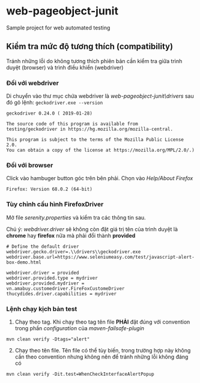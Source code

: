# web-pageobject-junit
Sample project for web automated testing

## Kiểm tra mức độ tương thích (compatibility) 

Tránh những lỗi do không tương thích phiên bản cần kiểm tra giữa trình duyệt (browser) và trình điều khiển (webdriver)

### Đối với webdriver
Di chuyển vào thư mục chứa webdriver là _web-pageobject-junit\drivers_ sau đó gõ lệnh: `geckodriver.exe --version`

```
geckodriver 0.24.0 ( 2019-01-28)

The source code of this program is available from
testing/geckodriver in https://hg.mozilla.org/mozilla-central.

This program is subject to the terms of the Mozilla Public License 2.0.
You can obtain a copy of the license at https://mozilla.org/MPL/2.0/.)
```

### Đối với browser

Click vào hambuger button góc trên bên phải. Chọn vào _Help/About Firefox_
```
Firefox: Version 68.0.2 (64-bit)
```

### Tùy chỉnh cấu hình FirefoxDriver
Mở file _serenity.properties_ và kiểm tra các thông tin sau.

Chú ý: _webdriver.driver_ sẽ không còn đặt giá trị tên của trình duyệt là **chrome** hay **firefox** nữa mà phải đổi thành **provided**

```
# Define the default driver
webdriver.gecko.driver=.\\drivers\\geckodriver.exe
webdriver.base.url=https://www.seleniumeasy.com/test/javascript-alert-box-demo.html

webdriver.driver = provided
webdriver.provided.type = mydriver
webdriver.provided.mydriver = vn.amabuy.customedriver.FireFoxCustomeDriver
thucydides.driver.capabilities = mydriver
```
### Lệnh chạy kịch bản test

1. Chạy theo tag. Khi chạy theo tag tên file **PHẢI** đặt đúng với convention trong phần _configuration_ của _maven-failsafe-plugin_
```
mvn clean verify -Dtags="alert"
```

2. Chạy theo tên file. Tên file có thể tùy biến, trong trường hợp này không cần theo convention nhưng không nên để tránh những lỗi không đáng có
```
mvn clean verify -Dit.test=WhenCheckInterfaceAlertPopup
```

